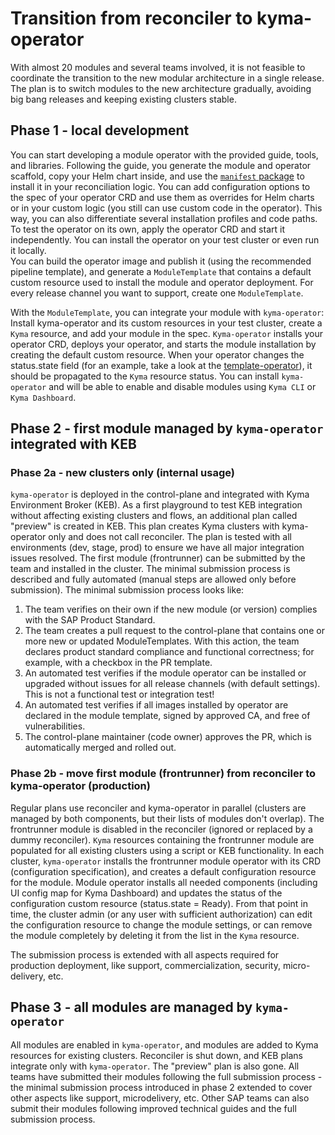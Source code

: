 # Transition from reconciler to kyma-operator

With almost 20 modules and several teams involved, it is not feasible to coordinate the transition to the new modular architecture in a single release. The plan is to switch modules to the new architecture gradually, avoiding big bang releases and keeping existing clusters stable. 

## Phase 1 - local development

You can start developing a module operator with the provided guide, tools, and libraries. Following the guide, you generate the module and operator scaffold, copy your Helm chart inside, and use the [`manifest` package](https://github.com/kyma-project/module-manager/blob/main/README.md#manifest-library) to install it in your reconciliation logic. You can add configuration options to the spec of your operator CRD and use them as overrides for Helm charts or in your custom logic (you still can use custom code in the operator). This way, you can also differentiate several installation profiles and code paths.
To test the operator on its own, apply the operator CRD and start it independently. You can install the operator on your test cluster or even run it locally.  
You can build the operator image and publish it (using the recommended pipeline template), and generate a `ModuleTemplate` that contains a default custom resource used to install the module and operator deployment. For every release channel you want to support, create one `ModuleTemplate`. 

With the `ModuleTemplate`, you can integrate your module with `kyma-operator`: Install kyma-operator and its custom resources in your test cluster, create a `Kyma` resource, and add your module in the spec. `Kyma-operator` installs your operator CRD, deploys your operator, and starts the module installation by creating the default custom resource. When your operator changes the status.state field (for an example, take a look at the [template-operator](https://github.com/kyma-project/kyma-operator/tree/main/samples/template-operator)), it should be propagated to the `Kyma` resource status. You can install `kyma-operator` and will be able to enable and disable modules using `Kyma CLI` or `Kyma Dashboard`.

## Phase 2 - first module managed by `kyma-operator` integrated with KEB

### Phase 2a - new clusters only (internal usage)

`kyma-operator` is deployed in the control-plane and integrated with Kyma Environment Broker (KEB). As a first playground to test KEB integration without affecting existing clusters and flows, an additional plan called "preview" is created in KEB. This plan creates Kyma clusters with kyma-operator only and does not call reconciler.
The plan is tested with all environments (dev, stage, prod) to ensure we have all major integration issues resolved. The first module (frontrunner) can be submitted by the team and installed in the cluster. The minimal submission process is described and fully automated (manual steps are allowed only before submission). The minimal submission process looks like:
1. The team verifies on their own if the new module (or version) complies with the SAP Product Standard.
2. The team creates a pull request to the control-plane that contains one or more new or updated ModuleTemplates. With this action, the team declares product standard compliance and functional correctness; for example, with a checkbox in the PR template.
3. An automated test verifies if the module operator can be installed or upgraded without issues for all release channels (with default settings). This is not a functional test or integration test!
4. An automated test verifies if all images installed by operator are declared in the module template, signed by approved CA, and free of vulnerabilities.
5. The control-plane maintainer (code owner) approves the PR, which is automatically merged and rolled out.


### Phase 2b - move first module (frontrunner) from reconciler to kyma-operator (production)

Regular plans use reconciler and kyma-operator in parallel (clusters are managed by both components, but their lists of modules don't overlap). The frontrunner module is disabled in the reconciler (ignored or replaced by a dummy reconciler). `Kyma` resources containing the frontrunner module are populated for all existing clusters using a script or KEB functionality. In each cluster, `kyma-operator` installs the frontrunner module operator with its CRD (configuration specification), and creates a default configuration resource for the module. Module operator installs all needed components (including UI config map for Kyma Dashboard) and updates the status of the configuration custom resource (status.state = Ready). From that point in time, the cluster admin (or any user with sufficient authorization) can edit the configuration resource to change the module settings, or can remove the module completely by deleting it from the list in the `Kyma` resource.

The submission process is extended with all aspects required for production deployment, like support, commercialization, security, micro-delivery, etc.
## Phase 3 - all modules are managed by `kyma-operator` 

All modules are enabled in `kyma-operator`, and modules are added to Kyma resources for existing clusters. Reconciler is shut down, and KEB plans integrate only with `kyma-operator`. The "preview" plan is also gone. All teams have submitted their modules following the full submission process - the minimal submission process introduced in phase 2 extended to cover other aspects like support, microdelivery, etc. Other SAP teams can also submit their modules following improved technical guides and the full submission process. 

